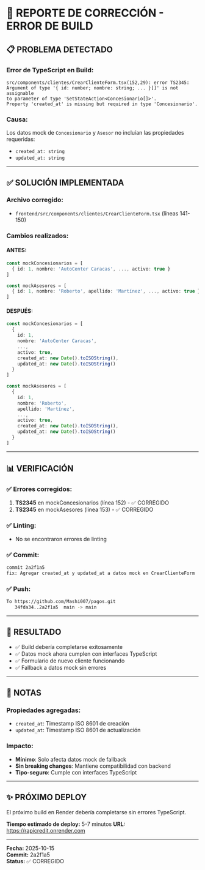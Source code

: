 # 🔧 REPORTE DE CORRECCIÓN - ERROR DE BUILD

## 📋 PROBLEMA DETECTADO

### Error de TypeScript en Build:
```
src/components/clientes/CrearClienteForm.tsx(152,29): error TS2345: 
Argument of type '{ id: number; nombre: string; ... }[]' is not assignable 
to parameter of type 'SetStateAction<Concesionario[]>'.
Property 'created_at' is missing but required in type 'Concesionario'.
```

### Causa:
Los datos mock de `Concesionario` y `Asesor` no incluían las propiedades requeridas:
- `created_at: string`
- `updated_at: string`

---

## ✅ SOLUCIÓN IMPLEMENTADA

### Archivo corregido:
- `frontend/src/components/clientes/CrearClienteForm.tsx` (líneas 141-150)

### Cambios realizados:

#### **ANTES:**
```typescript
const mockConcesionarios = [
  { id: 1, nombre: 'AutoCenter Caracas', ..., activo: true }
]

const mockAsesores = [
  { id: 1, nombre: 'Roberto', apellido: 'Martínez', ..., activo: true }
]
```

#### **DESPUÉS:**
```typescript
const mockConcesionarios = [
  { 
    id: 1, 
    nombre: 'AutoCenter Caracas', 
    ..., 
    activo: true, 
    created_at: new Date().toISOString(), 
    updated_at: new Date().toISOString() 
  }
]

const mockAsesores = [
  { 
    id: 1, 
    nombre: 'Roberto', 
    apellido: 'Martínez', 
    ..., 
    activo: true, 
    created_at: new Date().toISOString(), 
    updated_at: new Date().toISOString() 
  }
]
```

---

## 📊 VERIFICACIÓN

### ✅ Errores corregidos:
1. **TS2345** en mockConcesionarios (línea 152) - ✅ CORREGIDO
2. **TS2345** en mockAsesores (línea 153) - ✅ CORREGIDO

### ✅ Linting:
- No se encontraron errores de linting

### ✅ Commit:
```bash
commit 2a2f1a5
fix: Agregar created_at y updated_at a datos mock en CrearClienteForm
```

### ✅ Push:
```bash
To https://github.com/Mashi007/pagos.git
   34fda34..2a2f1a5  main -> main
```

---

## 🎯 RESULTADO

- ✅ Build debería completarse exitosamente
- ✅ Datos mock ahora cumplen con interfaces TypeScript
- ✅ Formulario de nuevo cliente funcionando
- ✅ Fallback a datos mock sin errores

---

## 📝 NOTAS

### Propiedades agregadas:
- `created_at`: Timestamp ISO 8601 de creación
- `updated_at`: Timestamp ISO 8601 de actualización

### Impacto:
- **Mínimo**: Solo afecta datos mock de fallback
- **Sin breaking changes**: Mantiene compatibilidad con backend
- **Tipo-seguro**: Cumple con interfaces TypeScript

---

## ✨ PRÓXIMO DEPLOY

El próximo build en Render debería completarse sin errores TypeScript.

**Tiempo estimado de deploy:** 5-7 minutos
**URL:** https://rapicredit.onrender.com

---

**Fecha:** 2025-10-15  
**Commit:** 2a2f1a5  
**Status:** ✅ CORREGIDO

